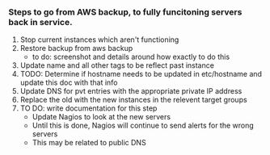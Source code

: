 ### Steps to go from AWS backup, to fully funcitoning servers back in service.

1. Stop current instances which aren't functioning
1. Restore backup from aws backup
    * to do: screenshot and details around how exactly to do this
1. Update name and all other tags to be reflect past instance
1. TODO: Determine if hostname needs to be updated in etc/hostname and update this doc with that info
1. Update DNS for pvt entries with the appropriate private IP address
1. Replace the old with the new instances in the relevent target groups
1. TO DO: write documentation for this step
    * Update Nagios to look at the new servers 
    * Until this is done, Nagios will continue to send alerts for the wrong servers
    * This may be related to public DNS
